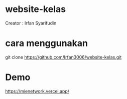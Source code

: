 # website-kelas

Creator : Irfan Syarifudin

# cara menggunakan
git clone https://github.com/Irfan3006/website-kelas.git

# Demo
https://mienetwork.vercel.app/
